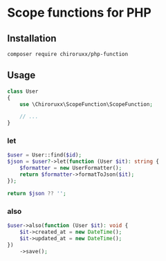 # Scope functions for PHP

## Installation
```
composer require chiroruxx/php-function
```

## Usage
```php
class User
{
    use \Chiroruxx\ScopeFunction\ScopeFunction;

    // ...
}
```

### let
```php
$user = User::find($id);
$json = $user?->let(function (User $it): string {
    $formatter = new UserFormatter();
    return $formatter->formatToJson($it);
});

return $json ?? '';
```

### also
```php
$user->also(function (User $it): void {
    $it->created_at = new DateTime();
    $it->updated_at = new DateTime();
})
    ->save();
```
